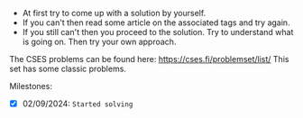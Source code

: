 - At first try to come up with a solution by yourself. 
- If you can't then read some article on the associated tags and try again. 
- If you still can't then you proceed to the solution. Try to understand what is going on. Then try your own approach. 

The CSES problems can be found here: https://cses.fi/problemset/list/
This set has some classic problems. 

Milestones:

- [x] 02/09/2024: `Started solving`
